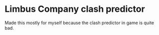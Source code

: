 # Limbus Company clash predictor
Made this mostly for myself because the clash predictor in game is quite bad.
